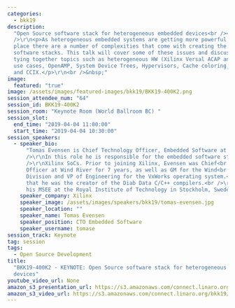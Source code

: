 ```yaml
---
categories:
  - bkk19
description:
  "Open Source software stack for heterogeneous embedded devices<br /><br
  />\r\n<p>As heterogeneous embedded systems are getting more powerful and common
  place there are a number of complexities that come with creating the associated
  software stacks. This talk will cover some of these issues and discuss solutions,
  tying together topics such as heterogeneous HW (Xilinx Versal ACAP and Zynq MPSoC),
  use cases, OpenAMP, System Device Trees, Hypervisors, Cache coloring, Ultra96V2
  and CCIX.</p>\r\n<br />&nbsp;"
image:
  featured: "true"
image: /assets/images/featured-images/bkk19/BKK19-400K2.png
session_attendee_num: "64"
session_id: BKK19-400K2
session_room: "Keynote Room (World Ballroom BC) "
session_slot:
  end_time: "2019-04-04 11:00:00"
  start_time: "2019-04-04 10:30:00"
session_speakers:
  - speaker_bio:
      "Tomas Evensen is Chief Technology Officer, Embedded Software at Xilinx.<br
      />\r\nIn this role he is responsible for the embedded software strategy for<br
      />\r\nXilinx SoCs. Prior to joining Xilinx, Evensen was Chief<br />\r\nTechnology
      Officer at Wind River for 7 years, as well as GM for the Wind<br />\r\nRiver Tools
      Division and VP of Engineering for the VxWorks operating system.<br />\r\nBefore
      that he was the creator of the Diab Data C/C++ compilers.<br />\r\nEvensen received
      his MSEE at the Royal Institute of Technology in Stockholm, Sweden."
    speaker_company: Xilinx
    speaker_image: /assets/images/speakers/bkk19/tomas-evensen.jpg
    speaker_location: ""
    speaker_name: Tomas Evensen
    speaker_position: CTO Embedded Software
    speaker_username: tomase
session_track: Keynote
tag: session
tags:
  - Open Source Development
title:
  "BKK19-400K2 - KEYNOTE: Open Source software stack for heterogeneous embedded
  devices"
youtube_video_url: None
amazon_s3_presentation_url: https://s3.amazonaws.com/connect.linaro.org/bkk19/presentations/bkk19-400k2.pdf
amazon_s3_video_url: https://s3.amazonaws.com/connect.linaro.org/bkk19/videos/bkk19-400k2.mp4
---
```

